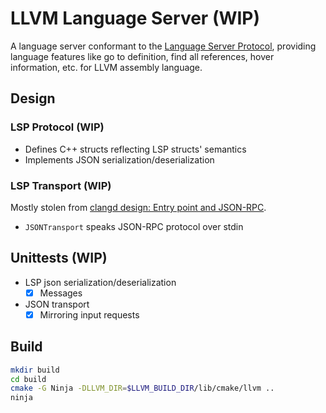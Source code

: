 # LLVM Language Server (WIP)

A language server conformant to the [Language Server Protocol](https://microsoft.github.io/language-server-protocol/), providing language features like go to definition, find all references, hover information, etc. for LLVM assembly language.

## Design

### LSP Protocol (WIP)

- Defines C++ structs reflecting LSP structs' semantics
- Implements JSON serialization/deserialization

### LSP Transport (WIP)

Mostly stolen from [clangd design: Entry point and JSON-RPC](https://clangd.llvm.org/design/code#entry-point-and-json-rpc).

- `JSONTransport` speaks JSON-RPC protocol over stdin

## Unittests (WIP)

- LSP json serialization/deserialization
  - [x] Messages
- JSON transport
  - [x] Mirroring input requests

## Build

```bash
mkdir build
cd build
cmake -G Ninja -DLLVM_DIR=$LLVM_BUILD_DIR/lib/cmake/llvm ..
ninja
```
